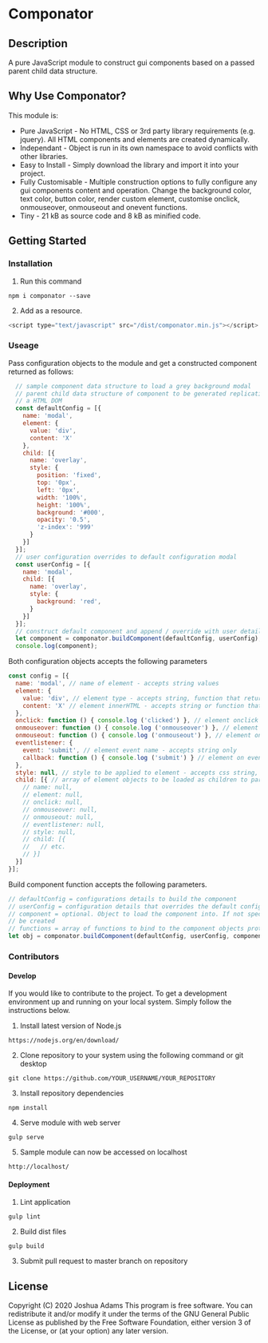 # Componator

## Description

A pure JavaScript module to construct gui components based on a passed parent child data structure.

## Why Use Componator?

This module is:
- Pure JavaScript - No HTML, CSS or 3rd party library requirements (e.g. jquery). All HTML components and elements are created dynamically.
- Independant - Object is run in its own namespace to avoid conflicts with other libraries.
- Easy to Install - Simply download the library and import it into your project.
- Fully Customisable - Multiple construction options to fully configure any gui components content and operation. Change the background color, text color, button color, render custom element, customise onclick, onmouseover, onmouseout and onevent functions.
- Tiny - 21 kB as source code and 8 kB as minified code.

## Getting Started

### Installation

1. Run this command

```
npm i componator --save
```

2. Add as a resource.

  ```javascript
  <script type="text/javascript" src="/dist/componator.min.js"></script>
  ```

### Useage

Pass configuration objects to the module and get a constructed component returned as follows:

```javascript
  // sample component data structure to load a grey background modal
  // parent child data structure of component to be generated replicating
  // a HTML DOM
  const defaultConfig = [{
    name: 'modal',
    element: {
      value: 'div',
      content: 'X'
    },
    child: [{
      name: 'overlay',
      style: {
        position: 'fixed',
        top: '0px',
        left: '0px',
        width: '100%',
        height: '100%',
        background: '#000',
        opacity: '0.5',
        'z-index': '999'
      }
    }]
  }];
  // user configuration overrides to default configuration modal
  const userConfig = [{
    name: 'modal',
    child: [{
      name: 'overlay',
      style: {
        background: 'red',
      }
    }]
  }];
  // construct default component and append / override with user details
  let component = componator.buildComponent(defaultConfig, userConfig);
  console.log(component);
```

Both configuration objects accepts the following parameters

```javascript
const config = [{
  name: 'modal', // name of element - accepts string values
  element: {
    value: 'div', // element type - accepts string, function that returns a string or function that returns an element
    content: 'X' // element innerHTML - accepts string or function that returns a string
  },
  onclick: function () { console.log ('clicked') }, // element onclick function
  onmouseover: function () { console.log ('onmouseover') }, // element onmouseover function
  onmouseout: function () { console.log ('onmouseout') }, // element onmouseout function
  eventlistener: {
    event: 'submit', // element event name - accepts string only
    callback: function () { console.log ('submit') } // element on event function
  },
  style: null, // style to be applied to element - accepts css string, object or function that returns string or object
  child: [{ // array of element objects to be loaded as children to parent element
    // name: null,
    // element: null,
    // onclick: null,
    // onmouseover: null,
    // onmouseout: null,
    // eventlistener: null,
    // style: null,
    // child: [{
    //   // etc.
    // }]
  }]
}];
```

Build component function accepts the following parameters.

```javascript
// defaultConfig = configurations details to build the component
// userConfig = configuration details that overrides the default config
// component = optional. Object to load the component into. If not specified an object will
// be created
// functions = array of functions to bind to the component objects prototype
let obj = componator.buildComponent(defaultConfig, userConfig, component, functions);
```

### Contributors

#### Develop

If you would like to contribute to the project. To get a development environment up and running on your local system. Simply follow the instructions below.

1. Install latest version of Node.js

```
https://nodejs.org/en/download/
```

2. Clone repository to your system using the following command or git desktop

```
git clone https://github.com/YOUR_USERNAME/YOUR_REPOSITORY
```

3. Install repository dependencies

```
npm install
```

4. Serve module with web server

```
gulp serve
```

5. Sample module can now be accessed on localhost

```
http://localhost/
```

#### Deployment

1. Lint application

```
gulp lint
```

2. Build dist files

```
gulp build
```

3. Submit pull request to master branch on repository

## License
Copyright (C) 2020 Joshua Adams
This program is free software. You can redistribute it and/or modify it under the terms of the GNU General Public License as published by the Free Software Foundation, either version 3 of the License, or (at your option) any later version.